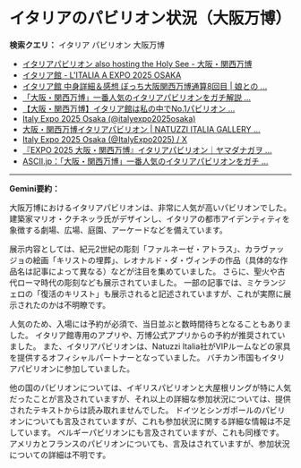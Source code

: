# イタリアのパビリオン状況（大阪万博）

**検索クエリ：** イタリア パビリオン 大阪万博

- [イタリアパビリオン also hosting the Holy See - 大阪・関西万博](https://www.expo2025.or.jp/official-participant/italy/)
- [イタリア館 - L'ITALIA A EXPO 2025 OSAKA](https://www.italyexpo2025osaka.it/ja/itariaguan)
- [イタリア館 中身詳細＆感想 ぼっち大阪関西万博通算8回目 | 娘との ...](https://ameblo.jp/wakochi0316/entry-12905719318.html)
- [「大阪・関西万博」一番人気のイタリアパビリオンをガチ解説 ...](https://lovewalker.jp/elem/000/004/268/4268276/)
- [【大阪・関西万博】イタリア館は私の中でNo.1パビリオン ...](https://yukonosuke.com/entry/osaka_banpaku_italy)
- [Italy Expo 2025 Osaka (@italyexpo2025osaka)](https://www.instagram.com/italyexpo2025osaka/?hl=ja)
- [大阪・関西万博イタリアパビリオン | NATUZZI ITALIA GALLERY ...](https://www.natuzzi-italia.jp/topics/%E5%A4%A7%E9%98%AA%E3%83%BB%E9%96%A2%E8%A5%BF%E4%B8%87%E5%8D%9A%E3%82%A4%E3%82%BF%E3%83%AA%E3%82%A2%E3%83%91%E3%83%93%E3%83%AA%E3%82%AA%E3%83%B3/)
- [Italy Expo 2025 Osaka (@ItalyExpo2025) / X](https://x.com/italyexpo2025?lang=ja)
- [『EXPO 2025 大阪・関西万博』イタリアパビリオン｜ヤマダナガヲ ...](https://note.com/yamada_tourist/n/n8e18f9e7de68)
- [ASCII.jp：「大阪・関西万博」一番人気のイタリアパビリオンをガチ ...](https://ascii.jp/elem/000/004/268/4268276/)


---

**Gemini要約：**

大阪万博におけるイタリアパビリオンは、非常に人気が高いパビリオンでした。建築家マリオ・クチネッラ氏がデザインし、イタリアの都市アイデンティティを象徴する劇場、広場、庭園、アーケードなどを備えています。  

展示内容としては、紀元2世紀の彫刻「ファルネーゼ・アトラス」、カラヴァッジョの絵画「キリストの埋葬」、レオナルド・ダ・ヴィンチの作品（具体的な作品名は記事によって異なる）などが注目を集めていました。  さらに、聖火や古代ローマ時代の彫刻なども展示されていました。  一部の記事では、ミケランジェロの「復活のキリスト」も展示されると記述されていますが、これが実際に展示されたのかは不明瞭です。

人気のため、入場には予約が必須で、当日並ぶと数時間待ちとなることもありました。  イタリア館専用のアプリや、万博公式アプリからの予約が推奨されていました。  また、イタリアパビリオンは、Natuzzi Italia社がVIPルームなどの家具を提供するオフィシャルパートナーとなっていました。  バチカン市国もイタリアパビリオンに参加していました。


他の国のパビリオンについては、イギリスパビリオンと大屋根リングが特に人気だったことが言及されていますが、それ以上の詳細な参加状況については、提供されたテキストからは読み取れませんでした。  ドイツとシンガポールのパビリオンについても言及されていますが、これも参加状況に関する詳細な情報は不足しています。 ベルギーパビリオンにも言及されていますが、これも同様です。 アメリカとフランスのパビリオンについても、言及はされていますが、参加状況についての詳細は不明です。

